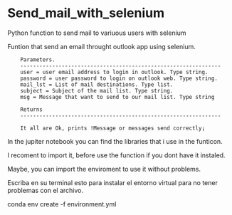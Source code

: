 # Send_mail_with_selenium
Python function to send mail to variuous users with selenium

Funtion that send an email throught outlook app using selenium.
        
        Parameters.
        ---------------------------------------------------------------
        user = user email address to login in outlook. Type string.
        password = user password to login on outlook web. Type string.
        mail_lst = List of mail destinations. Type list.
        subject = Subject of the mail list. Type string.
        msg = Message that want to send to our mail list. Type string
        
        Returns
        ---------------------------------------------------------------
        
        It all are Ok, prints !Message or messages send correctly¡
 
 In the jupiter notebook you can find the libraries that i use in the funticon.
 
 I recoment to import it, before use the function if you dont have it instaled.
 
 Maybe, you can import the enviroment to use it without problems.
 
 Escriba en su terminal esto para instalar el entorno virtual para no tener problemas con el archivo.
 
 conda env create -f environment.yml 
